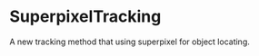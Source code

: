 SuperpixelTracking
==================

A new tracking method that using superpixel for object locating.
